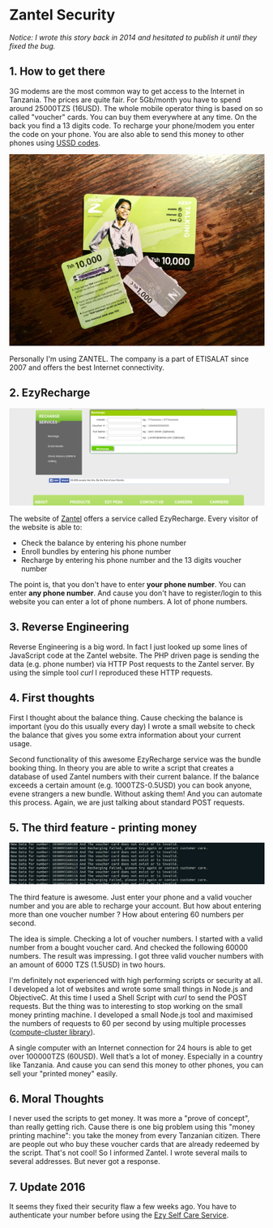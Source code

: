 # Zantel Security 

*Notice: I wrote this story back in 2014 and hesitated to publish it until they fixed the bug.*

## 1. How to get there

3G modems are the most common way to get access to the Internet in Tanzania. The prices are quite fair. For 5Gb/month you have to spend around 25000TZS (16USD). The whole mobile operator thing is based on so called "voucher" cards. You can buy them everywhere at any time. On the back you find a 13 digits code. To recharge your phone/modem you enter the code on your phone.
You are also able to send this money to other phones using [USSD codes](http://en.wikipedia.org/wiki/Unstructured_Supplementary_Service_Data).

![Voucher cards from Zantel](voucher.jpg)

Personally I'm using ZANTEL. The company is a part of ETISALAT since 2007 and offers the best Internet connectivity. 

## 2. EzyRecharge

![EzyRecharge service at zantel.com](zantel01.png)


The website of [Zantel](http://zantel.com/) offers a service called EzyRecharge. Every visitor of the website is able to:

+ Check the balance by entering his phone number
+ Enroll bundles by entering his phone number
+ Recharge by entering his phone number and the 13 digits voucher number

The point is, that you don't have to enter **your phone number**. You can enter **any phone number**. And cause you don't have to register/login to this website you can enter a lot of phone numbers. A lot of phone numbers.

## 3. Reverse Engineering

Reverse Engineering is a big word. In fact I just looked up some lines of JavaScript code at the Zantel website. The PHP driven page is sending the data (e.g. phone number) via HTTP Post requests to the Zantel server. By using the simple tool *curl* I reproduced these HTTP requests.

## 4. First thoughts

First I thought about the balance thing. Cause checking the balance is important (you do this usually every day) I wrote a small website to check the balance that gives you some extra information about your current usage.

Second functionality of this awesome EzyRecharge service was the bundle booking thing. In theory you are able to write a script that creates a database of used Zantel numbers with their current balance. If the balance exceeds a certain amount  (e.g. 1000TZS-0.5USD) you can book anyone, evene strangers a new bundle. Without asking them! And you can automate this process. Again, we are just talking about standard POST requests.

## 5. The third feature - printing money

![Standard results](zantel02.png)

The third feature is awesome. Just enter your phone and a valid voucher number and you are able to recharge your account. But how about entering more than one voucher number ? How about entering 60 numbers per second.

The idea is simple. Checking a lot of voucher numbers. I started with a valid number from a bought voucher card. And checked the following 60000 numbers. The result was impressing. I got three valid voucher numbers with an amount of 6000 TZS (1.5USD) in two hours.

I'm definitely not experienced with high performing scripts or security at all. I developed a lot of websites and wrote some small things in Node.js and ObjectiveC.
At this time I used a Shell Script with *curl* to send the POST requests. But the thing was to interesting to stop working on the small money printing machine.
I developed a small Node.js tool and maximised the numbers of requests to 60 per second by using multiple processes ([compute-cluster library](https://github.com/lloyd/node-compute-cluster)).

A single computer with an Internet connection for 24 hours is able to get over 100000TZS (60USD). Well that’s a lot of money. Especially in a country like Tanzania. And cause you can send this money to other phones, you can sell your "printed money" easily.

## 6. Moral Thoughts

I never used the scripts to get money. It was more a "prove of concept", than really getting rich. Cause there is one big problem using this "money printing machine":
you take the money from every Tanzanian citizen. There are people out who buy these voucher cards that are already	redeemed by the script. That's not cool!
So I informed Zantel. I wrote several mails to several addresses. But never got a response.

## 7. Update 2016

It seems they fixed their security flaw a few weeks ago. You have to authenticate your number before using the [Ezy Self Care Service](http://www.zantel.com/ezyrecharge/auth.php).


